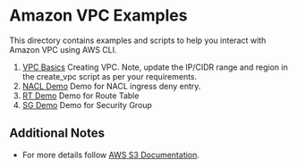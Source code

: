# Amazon VPC Examples

This directory contains examples and scripts to help you interact with Amazon VPC using AWS CLI.

1. [VPC Basics](https://github.com/HrithikSawant/aws-examples/blob/main/vpc/basics/README.md) Creating VPC. Note, update the IP/CIDR range and region in the create_vpc script as per your requirements.
2. [NACL Demo](https://github.com/HrithikSawant/aws-examples/blob/main/vpc/nacl/README.md) Demo for NACL ingress deny entry.
3. [RT Demo](https://github.com/HrithikSawant/aws-examples/blob/main/vpc/rt/README.md) Demo for Route Table
4. [SG Demo](https://github.com/HrithikSawant/aws-examples/blob/main/vpc/sg/README.md) Demo for Security Group

## Additional Notes

- For more details follow [AWS S3 Documentation](https://docs.aws.amazon.com/vpc/index.html).
